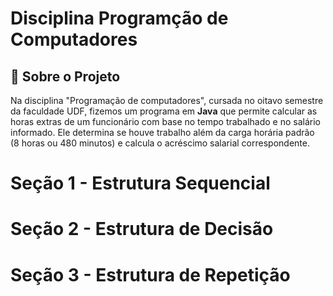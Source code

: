 # Disciplina Programção de Computadores

## 📌 Sobre o Projeto  
Na disciplina "Programação de computadores", cursada no oitavo semestre da faculdade UDF, fizemos um programa em **Java** que permite calcular as horas extras de um funcionário com base no tempo trabalhado e no salário informado. Ele determina se houve trabalho além da carga horária padrão (8 horas ou 480 minutos) e calcula o acréscimo salarial correspondente.  

# Seção 1 - Estrutura Sequencial

# Seção 2 - Estrutura de Decisão

# Seção 3 - Estrutura de Repetição
